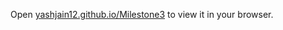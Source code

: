 Open [yashjain12.github.io/Milestone3](https://yashjain12.github.io/Milestone3) to view it in your browser.
